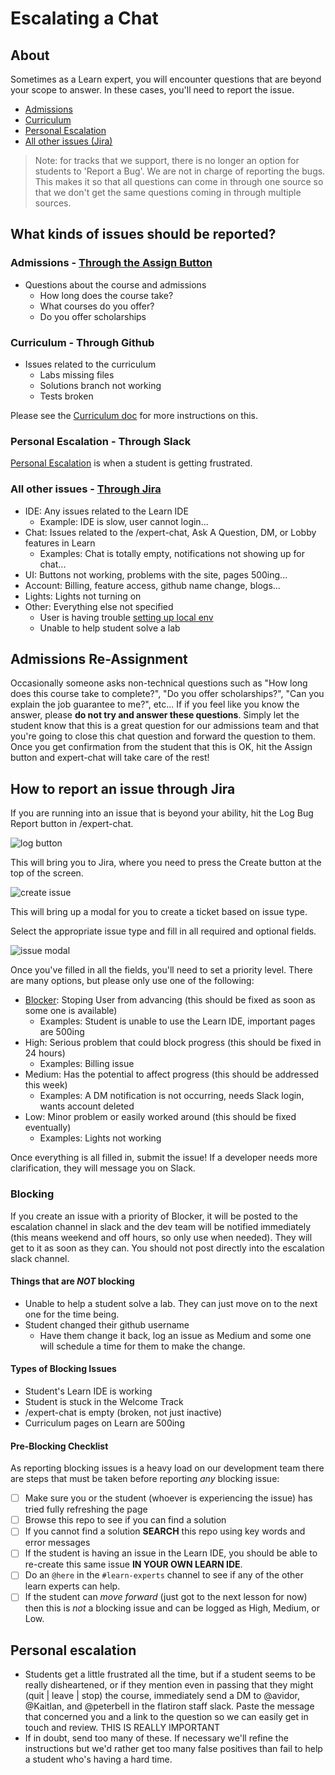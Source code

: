 # Escalating a Chat

## About

Sometimes as a Learn expert, you will encounter questions that are beyond your scope to answer. In these cases, you'll need to report the issue.

- [Admissions](#admissions-re-assignment)
- [Curriculum](https://github.com/flatiron-labs/learn-support/blob/master/curriculum.md)
- [Personal Escalation](#personal-escalation)
- [All other issues (Jira)](#how-to-report-an-issue-through-jira)

>Note: for tracks that we support, there is no longer an option for students to 'Report a Bug'. We are not in charge of reporting the bugs. This makes it so that all questions can come in through one source so that we don't get the same questions coming in through multiple sources.

## What kinds of issues should be reported?

### Admissions - [Through the Assign Button](#admissions-re-assignment)

- Questions about the course and admissions
  - How long does the course take?
  - What courses do you offer?
  - Do you offer scholarships

### Curriculum - Through Github

- Issues related to the curriculum
  - Labs missing files
  - Solutions branch not working
  - Tests broken

Please see the [Curriculum doc](https://github.com/flatiron-labs/learn-support/blob/master/curriculum.md) for more instructions on this.

### Personal Escalation - Through Slack

[Personal Escalation](#personal-escalation) is when a student is getting frustrated.

### All other issues - [Through Jira](#how-to-report-an-issue-through-jira)

- IDE: Any issues related to the Learn IDE
  - Example: IDE is slow, user cannot login...
- Chat: Issues related to the /expert-chat, Ask A Question, DM, or Lobby features in Learn
  - Examples: Chat is totally empty, notifications not showing up for chat...
- UI: Buttons not working, problems with the site, pages 500ing...
- Account: Billing, feature access, github name change, blogs...
- Lights: Lights not turning on
- Other: Everything else not specified
  - User is having trouble [setting up local env](https://github.com/flatiron-labs/learn-support/blob/master/environment-setup.md)
  - Unable to help student solve a lab

## Admissions Re-Assignment

Occasionally someone asks non-technical questions such as "How long does this course take to complete?", "Do you offer scholarships?", "Can you explain the job guarantee to me?", etc... If if you feel like you know the answer, please **do not try and answer these questions**. Simply let the student know that this is a great question for our admissions team and that you're going to close this chat question and forward the question to them. Once you get confirmation from the student that this is OK, hit the Assign button and expert-chat will take care of the rest!

## How to report an issue through Jira

If you are running into an issue that is beyond your ability, hit the Log Bug Report button in /expert-chat.

![log button](https://s3.amazonaws.com/learn-experts/jira-log-bug-report.png "log button")

This will bring you to Jira, where you need to press the Create button at the top of the screen.

![create issue](https://s3.amazonaws.com/learn-experts/jira-create-issue.png "Create Issue")

This will bring up a modal for you to create a ticket based on issue type.

Select the appropriate issue type and fill in all required and optional fields.

![issue modal](https://s3.amazonaws.com/learn-experts/jira-issue-modal.png "Issue Modal")

Once you've filled in all the fields, you'll need to set a priority level. There are many options, but please only use one of the following:

- [Blocker](#blocking): Stoping User from advancing (this should be fixed as soon as some one is available)
  - Examples: Student is unable to use the Learn IDE, important pages are 500ing
- High: Serious problem that could block progress (this should be fixed in 24 hours)
  - Examples: Billing issue
- Medium: Has the potential to affect progress (this should be addressed this week)
  - Examples: A DM notification is not occurring, needs Slack login, wants account deleted
- Low: Minor problem or easily worked around (this should be fixed eventually)
  - Examples: Lights not working

Once everything is all filled in, submit the issue! If a developer needs more clarification, they will message you on Slack.

### Blocking

If you create an issue with a priority of Blocker, it will be posted to the escalation channel in slack and the dev team will be notified immediately (this means weekend and off hours, so only use when needed). They will get to it as soon as they can. You should not post directly into the escalation slack channel.

#### Things that are _NOT_ blocking

- Unable to help a student solve a lab. They can just move on to the next one for the time being.
- Student changed their github username
  - Have them change it back, log an issue as Medium and some one will schedule a time for them to make the change.

#### Types of Blocking Issues

- Student's Learn IDE is working
- Student is stuck in the Welcome Track
- /expert-chat is empty (broken, not just inactive)
- Curriculum pages on Learn are 500ing

#### Pre-Blocking Checklist

As reporting blocking issues is a heavy load on our development team there are steps that must be taken before reporting _any_ blocking issue:

- [ ] Make sure you or the student (whoever is experiencing the issue) has tried fully refreshing the page
- [ ] Browse this repo to see if you can find a solution
- [ ] If you cannot find a solution **SEARCH** this repo using key words and error messages
- [ ] If the student is having an issue in the Learn IDE, you should be able to re-create this same issue **IN YOUR OWN LEARN IDE**.
- [ ] Do an `@here` in the `#learn-experts` channel to see if any of the other learn experts can help.
- [ ] If the student can _move forward_ (just got to the next lesson for now) then this is _not_ a blocking issue and can be logged as High, Medium, or Low.

## Personal escalation

- Students get a little frustrated all the time, but if a student seems to be really disheartened, or if they mention even in passing that they might (quit | leave | stop) the course, immediately send a DM to @avidor, @Kaitlan, and @peterbell in the flatiron staff slack. Paste the message that concerned you and a link to the question so we can easily get in touch and review. THIS IS REALLY IMPORTANT
- If in doubt, send too many of these. If necessary we'll refine the instructions but we'd rather get too many false positives than fail to help a student who's having a hard time.
